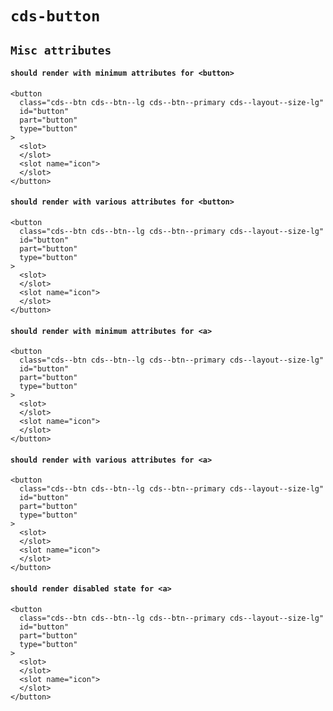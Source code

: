 # `cds-button`

## `Misc attributes`

####   `should render with minimum attributes for <button>`

```
<button
  class="cds--btn cds--btn--lg cds--btn--primary cds--layout--size-lg"
  id="button"
  part="button"
  type="button"
>
  <slot>
  </slot>
  <slot name="icon">
  </slot>
</button>

```

####   `should render with various attributes for <button>`

```
<button
  class="cds--btn cds--btn--lg cds--btn--primary cds--layout--size-lg"
  id="button"
  part="button"
  type="button"
>
  <slot>
  </slot>
  <slot name="icon">
  </slot>
</button>

```

####   `should render with minimum attributes for <a>`

```
<button
  class="cds--btn cds--btn--lg cds--btn--primary cds--layout--size-lg"
  id="button"
  part="button"
  type="button"
>
  <slot>
  </slot>
  <slot name="icon">
  </slot>
</button>

```

####   `should render with various attributes for <a>`

```
<button
  class="cds--btn cds--btn--lg cds--btn--primary cds--layout--size-lg"
  id="button"
  part="button"
  type="button"
>
  <slot>
  </slot>
  <slot name="icon">
  </slot>
</button>

```

####   `should render disabled state for <a>`

```
<button
  class="cds--btn cds--btn--lg cds--btn--primary cds--layout--size-lg"
  id="button"
  part="button"
  type="button"
>
  <slot>
  </slot>
  <slot name="icon">
  </slot>
</button>

```

